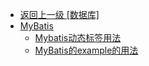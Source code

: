 - [返回上一级 [数据库]](数据库/)
- [MyBatis](数据库/MyBatis/)
  - [Mybatis动态标签用法](数据库/MyBatis/Mybatis动态标签用法.md)
  - [MyBatis的example的用法](数据库/MyBatis/MyBatis的example的用法.md)
